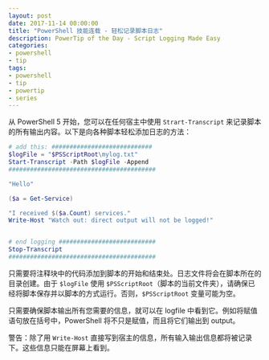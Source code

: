 ```yaml
---
layout: post
date: 2017-11-14 00:00:00
title: "PowerShell 技能连载 - 轻松记录脚本日志"
description: PowerTip of the Day - Script Logging Made Easy
categories:
- powershell
- tip
tags:
- powershell
- tip
- powertip
- series
---
```

从 PowerShell 5 开始，您可以在任何宿主中使用 `Strart-Transcript` 来记录脚本的所有输出内容。以下是向各种脚本轻松添加日志的方法：

```powershell
# add this: ############################
$logFile = "$PSScriptRoot\mylog.txt"
Start-Transcript -Path $logFile -Append
#########################################

"Hello"

($a = Get-Service)

"I received $($a.Count) services."
Write-Host "Watch out: direct output will not be logged!"


# end logging ###########################
Stop-Transcript
#########################################
```

只需要将注释块中的代码添加到脚本的开始和结束处。日志文件将会在脚本所在的目录创建。由于 `$logFile` 使用 `$PSScriptRoot`（脚本的当前文件夹），请确保已经将脚本保存并以脚本的方式运行。否则，`$PSScriptRoot` 变量可能为空。

只需要确保脚本输出所有您需要的信息，就可以在 logfile 中看到它。例如将赋值语句放在括号中，PowerShell 将不只是赋值，而且将它们输出到 output。

警告：除了用 `Write-Host` 直接写到宿主的信息，所有输入输出信息都将被记录下。这些信息只能在屏幕上看到。

<!--本文国际来源：[Script Logging Made Easy](http://community.idera.com/powershell/powertips/b/tips/posts/script-logging-made-easy)-->
